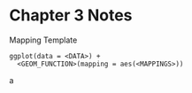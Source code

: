 # Chapter 3 Notes

Mapping Template

    ggplot(data = <DATA>) + 
      <GEOM_FUNCTION>(mapping = aes(<MAPPINGS>))

a